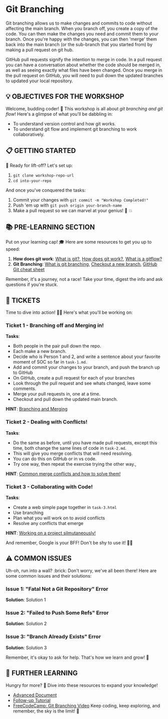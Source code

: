 # Git Branching

Git branching allows us to make changes and commits to code without affecting the main branch. When you branch off, you create a copy of the code. You can then make the changes you need and commit them to your branch. Once you're happy with the changes, you can then 'merge' them back into the main branch (or the sub-branch that you started from) by making a pull request on git hub.

GitHub pull requests signify the intention to merge in code. In a pull request you can have a conversation about whether the code should be merged in, as well as seeing exactly what files have been changed. Once you merge in the pull request on GitHub, you will need to pull down the updated branches to updated your local repository.

## :bulb: OBJECTIVES FOR THE WORKSHOP

Welcome, budding coder! :seedling: This workshop is all about *git branching and git flow*! Here's a glimpse of what you'll be dabbling in:

- To understand version control and how git works.
- To understand git flow and implement git branching to work collaboratively. 


## :clipboard: GETTING STARTED 

:rocket: Ready for lift-off? Let's set up:

1. `git clone workshop-repo-url`
2. `cd into-your-repo`

And once you've conquered the tasks:

1. Commit your changes with `git commit -m "Workshop Completed!"`
2. Push 'em up with `git push origin your-branch-name`
3. Make a pull request so we can marvel at your genius! :brain: :boom:

## :books: PRE-LEARNING SECTION

Put on your learning cap! :mortar_board: Here are some resources to get you up to speed:

1. **How does git work**: [What is git?](https://www.w3schools.com/git/git_branch.asp?remote=github), [How does git work?](https://www.w3docs.com/learn-git/git-checkout.html#checking-out-new-branches-8), [What is a gitflow?](https://education.github.com/git-cheat-sheet-education.pdf) 
2. **Git Branching**: [What is git branching](https://www.w3schools.com/git/git_branch.asp?remote=github), [Checkout a new branch](https://www.w3docs.com/learn-git/git-checkout.html#checking-out-new-branches-8), [GitHub Git cheat sheet](https://education.github.com/git-cheat-sheet-education.pdf) 

Remember, it's a journey, not a race! Take your time, digest the info and ask questions if you're stuck.

## :ticket: TICKETS 

Time to dive into action! :swimmer:‍♂️ Here's what you'll be working on:

### Ticket 1  - Branching off and Merging in!

**Tasks**: 

- Both people in the pair pull down the repo.
- Each make a new branch.
- Decide who is Person 1 and 2, and write a sentence about your favorite moment of SOC so far in `task-1.md`.
- Add and commit your changes to your branch, and push the branch up to GitHub
- On GitHub, create a pull request for each of your branches
- Look through the pull request and see whats changed, leave some comments.
- Merge your pull requests in, one at a time.
- Checkout and pull down the updated main branch.

**HINT**: [Branching and Merging](doc_link)

### Ticket 2 - Dealing with Conflicts!

**Tasks**: 
- Do the same as before, until you have made pull requests, except this time, both change the same lines of code in `task-2.md`.
- This will give you merge conflicts that will need resolving.
- You can do this on GitHub or in vs code.
- Try one way, then repeat the exercise trying the other way.,

**HINT**: [Common merge conflicts and how to solve them!](tutorial_link)

### Ticket 3 - Collaborating with Code!

**Tasks**: 

- Create a web simple page together in `task-3.html`
- Use branching
- Plan what you will work on to avoid conflicts
- Resolve any conflicts that emerge

**HINT**: [Working on a project silmutaneously!](tutorial_link)

And remember, Google is your BFF! Don't be shy to use it! :woman_technologist:

## :warning: COMMON ISSUES 

Uh-oh, run into a wall? :brick: Don't worry, we've all been there! Here are some common issues and their solutions:

### Issue 1: "Fatal Not a Git Repository" Error

**Solution**: Solution 1

### Issue 2:  "Failed to Push Some Refs" Error

**Solution**: Solution 2

### Issue 3: "Branch Already Exists" Error

**Solution**: Solution 3

Remember, it's okay to ask for help. That's how we learn and grow! :sunflower:

## :compass: FURTHER LEARNING

Hungry for more? :fork_and_knife: Dive into these resources to expand your knowledge!

- [Advanced Document](doc_link)
- [Follow-up Tutorial](tutorial_link)
- [FreeCodeCamp: Git Branching Video](video_link)
Keep coding, keep exploring, and remember, the sky is the limit! :rocket:
